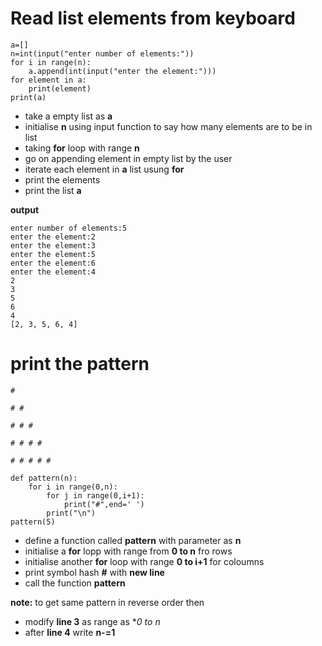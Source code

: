 # Read list elements from keyboard
```
a=[]
n=int(input("enter number of elements:"))
for i in range(n):
    a.append(int(input("enter the element:")))
for element in a:
    print(element)
print(a)
```
- take a empty list as **a**
- initialise **n** using input function to say how many elements are to be in list
- taking **for** loop with range **n**
- go on appending element in empty list by the user
- iterate each element in **a** list usung **for**
- print the elements 
- print the list **a**


**output**
```
enter number of elements:5
enter the element:2
enter the element:3
enter the element:5
enter the element:6
enter the element:4
2
3
5
6
4
[2, 3, 5, 6, 4]
```

# print the pattern
```
# 

# # 

# # # 

# # # # 

# # # # # 
```
```
def pattern(n):
    for i in range(0,n):
        for j in range(0,i+1):
            print("#",end=' ')
        print("\n")
pattern(5)
```

- define a function called **pattern** with parameter as **n**
- initialise a **for** lopp with range from **0 to n** fro rows
- initialise another **for** loop with range **0 to i+1** for coloumns
- print symbol hash **#** with **new line**
- call the function **pattern**

**note:** to get same pattern in reverse order then 
- modify **line 3** as range as **0 to n*
- after **line 4** write **n-=1**
